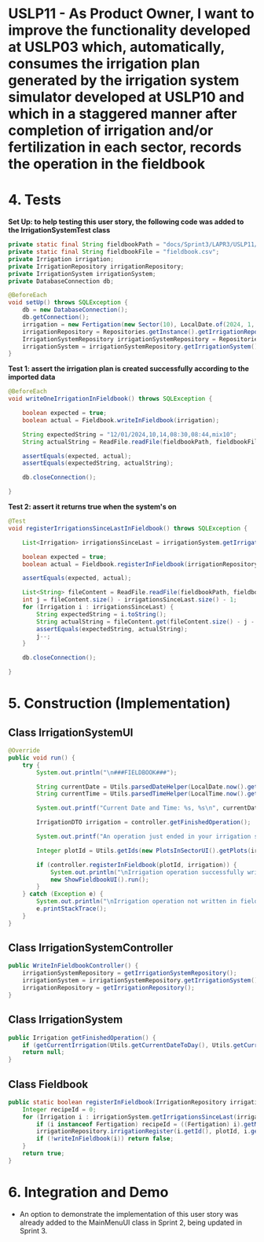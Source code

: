 # USLP11 - As Product Owner, I want to improve the functionality developed at USLP03 which, automatically, consumes the irrigation plan generated by the irrigation system simulator developed at USLP10 and which in a staggered manner after completion of irrigation and/or fertilization in each sector, records the operation in the fieldbook

# 4. Tests 

**Set Up: to help testing this user story, the following code was added to the IrrigationSystemTest class**

```java
private static final String fieldbookPath = "docs/Sprint3/LAPR3/USLP11/";
private static final String fieldbookFile = "fieldbook.csv";
private Irrigation irrigation;
private IrrigationRepository irrigationRepository;
private IrrigationSystem irrigationSystem;
private DatabaseConnection db;

@BeforeEach
void setUp() throws SQLException {
    db = new DatabaseConnection();
    db.getConnection();
    irrigation = new Fertigation(new Sector(10), LocalDate.of(2024, 1, 12), 14, LocalTime.of(8, 30), LocalTime.of(8, 44), "T", 10, 7);
    irrigationRepository = Repositories.getInstance().getIrrigationRepository();
    IrrigationSystemRepository irrigationSystemRepository = Repositories.getInstance().getIrrigationSystemRepository();
    irrigationSystem = irrigationSystemRepository.getIrrigationSystem();
}
```

**Test 1: assert the irrigation plan is created successfully according to the imported data**

```java
@BeforeEach
void writeOneIrrigationInFieldbook() throws SQLException {

    boolean expected = true;
    boolean actual = Fieldbook.writeInFieldbook(irrigation);

    String expectedString = "12/01/2024,10,14,08:30,08:44,mix10";
    String actualString = ReadFile.readFile(fieldbookPath, fieldbookFile).getLast();

    assertEquals(expected, actual);
    assertEquals(expectedString, actualString);

    db.closeConnection();

}
```

**Test 2: assert it returns true when the system's on** 

```java
@Test
void registerIrrigationsSinceLastInFieldbook() throws SQLException {

    List<Irrigation> irrigationsSinceLast = irrigationSystem.getIrrigationsSinceLast(irrigationRepository, irrigation);

    boolean expected = true;
    boolean actual = Fieldbook.registerInFieldbook(irrigationRepository, irrigationSystem, 102, irrigation);

    assertEquals(expected, actual);

    List<String> fileContent = ReadFile.readFile(fieldbookPath, fieldbookFile);
    int j = fileContent.size() - irrigationsSinceLast.size() - 1;
    for (Irrigation i : irrigationsSinceLast) {
        String expectedString = i.toString();
        String actualString = fileContent.get(fileContent.size() - j - 1);
        assertEquals(expectedString, actualString);
        j--;
    }

    db.closeConnection();

}
```


# 5. Construction (Implementation)


## Class IrrigationSystemUI

```java
@Override
public void run() {
    try {
        System.out.println("\n###FIELDBOOK###");

        String currentDate = Utils.parsedDateHelper(LocalDate.now().getDayOfMonth() + "/" + LocalDate.now().getMonthValue() + "/" + LocalDate.now().getYear());
        String currentTime = Utils.parsedTimeHelper(LocalTime.now().getHour() + ":" + LocalTime.now().getMinute()) + "h";

        System.out.printf("Current Date and Time: %s, %s\n", currentDate, currentTime);

        IrrigationDTO irrigation = controller.getFinishedOperation();

        System.out.printf("An operation just ended in your irrigation system!\n%s\n", irrigation);

        Integer plotId = Utils.getIds(new PlotsInSectorUI().getPlots(irrigation.getSector().getId())).get(0);

        if (controller.registerInFieldbook(plotId, irrigation)) {
            System.out.println("\nIrrigation operation successfully written in fieldbook!\n");
            new ShowFieldbookUI().run();
        }
    } catch (Exception e) {
        System.out.println("\nIrrigation operation not written in fieldbook!\n");
        e.printStackTrace();
    }
}
```


## Class IrrigationSystemController

```java
public WriteInFieldbookController() {
    irrigationSystemRepository = getIrrigationSystemRepository();
    irrigationSystem = irrigationSystemRepository.getIrrigationSystem();
    irrigationRepository = getIrrigationRepository();
}
```

## Class IrrigationSystem

```java
public Irrigation getFinishedOperation() {
    if (getCurrentIrrigation(Utils.getCurrentDateToDay(), Utils.getCurrentTimeToMinutes()).getValue() == 0) return getCurrentIrrigation(Utils.getCurrentDateToDay(), Utils.getCurrentTimeToMinutes()).getKey();
    return null;
}
```

## Class Fieldbook

```java
public static boolean registerInFieldbook(IrrigationRepository irrigationRepository, IrrigationSystem irrigationSystem, Integer plotId, Irrigation irrigation) throws SQLException {
    Integer recipeId = 0;
    for (Irrigation i : irrigationSystem.getIrrigationsSinceLast(irrigationRepository, irrigation)) {
        if (i instanceof Fertigation) recipeId = ((Fertigation) i).getMix().getId();
        irrigationRepository.irrigationRegister(i.getId(), plotId, i.getOperationDate(), 6, (float) i.getDurationInMinutes(), i.getSector().getId(), i.getStartTime(), 1, recipeId, (float) 0, 9);
        if (!writeInFieldbook(i)) return false;
    }
    return true;
}
```


# 6. Integration and Demo 

* An option to demonstrate the implementation of this user story was already added to the MainMenuUI class in Sprint 2, being updated in Sprint 3.